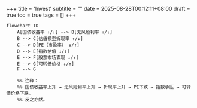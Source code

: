 +++
title = 'Invest'
subtitle = ""
date = 2025-08-28T00:12:11+08:00
draft = true
toc = true
tags = []
+++


```mermaid
flowchart TD
    A[国债收益率 ↑/↓] --> B[无风险利率 ↑/↓]
    B --> C[估值模型折现率 ↑/↓]
    C --> D[PE（市盈率） ↓/↑]
    D --> E[指数估值 ↓/↑]
    E --> F[股票市场表现 ↓/↑]
    E --> G[可转债价格 ↓/↑]
    F --> G

    %% 注释：
    %% 国债收益率上升 → 无风险利率上升 → 折现率上升 → PE下跌 → 指数承压 → 可转债价格下跌。
    %% 反之亦然。

```